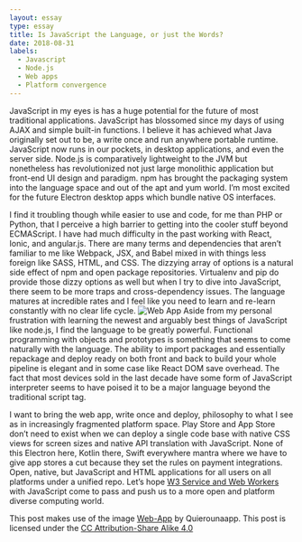 ```yaml
---
layout: essay
type: essay
title: Is JavaScript the Language, or just the Words?
date: 2018-08-31
labels:
  - Javascript
  - Node.js
  - Web apps
  - Platform convergence
---
```


JavaScript in my eyes is has a huge potential for the future of most traditional applications. JavaScript has blossomed since my days of using AJAX and simple built-in functions. I believe it has achieved what Java originally set out to be, a write once and run anywhere portable runtime. JavaScript now runs in our pockets, in desktop applications, and even the server side. Node.js is comparatively lightweight to the JVM but nonetheless has revolutionized not just large monolithic application but front-end UI design and paradigm. npm has brought the packaging system into the language space and out of the apt and yum world. I’m most excited for the future Electron desktop apps which bundle native OS interfaces.

I find it troubling though while easier to use and code, for me than PHP or Python, that I perceive a high barrier to getting into the cooler stuff beyond ECMAScript. I have had much difficulty in the past working with React, Ionic, and angular.js. There are many terms and dependencies that aren’t familiar to me like Webpack, JSX, and Babel mixed in with things less foreign like SASS, HTML, and CSS. The dizzying array of options is a natural side effect of npm and open package repositories. Virtualenv and pip do provide those dizzy options as well but when I try to dive into JavaScript, there seem to be more traps and cross-dependency issues. The language matures at incredible rates and I feel like you need to learn and re-learn constantly with no clear life cycle.
![Web App](https://upload.wikimedia.org/wikipedia/commons/thumb/2/20/Web-app.jpg/201px-Web-app.jpg)
Aside from my personal frustration with learning the newest and arguably best things of JavaScript like node.js, I find the language to be greatly powerful. Functional programming with objects and prototypes is something that seems to come naturally with the language. The ability to import packages and essentially repackage and deploy ready on both front and back to build your whole pipeline is elegant and in some case like React DOM save overhead.  The fact that most devices sold in the last decade have some form of JavaScript interpreter seems to have poised it to be a major language beyond the traditional script tag. 

I want to bring the web app, write once and deploy, philosophy to what I see as in increasingly fragmented platform space. Play Store and App Store don’t need to exist when we can deploy a single code base with native CSS views for screen sizes and native API translation with JavaScript. None of this Electron here, Kotlin there, Swift everywhere mantra where we have to give app stores a cut because they set the rules on payment integrations. Open, native, but JavaScript and HTML applications for all users on all platforms under a unified repo. Let’s hope [W3 Service and Web Workers]( https://www.w3.org/TR/service-workers-1/) with JavaScript come to pass and push us to a more open and platform diverse computing world.


This post makes use of the image [Web-App](https://commons.wikimedia.org/wiki/File:Web-app.jpg) by Quierounaapp.
This post is licensed under the [CC Attribution-Share Alike 4.0](https://creativecommons.org/licenses/by-sa/4.0/deed.en)